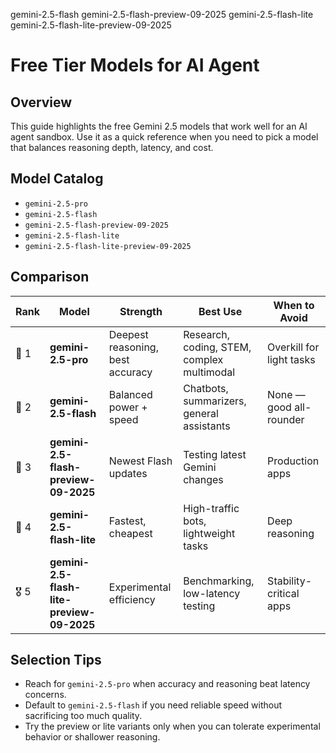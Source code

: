 gemini-2.5-flash
gemini-2.5-flash-preview-09-2025
gemini-2.5-flash-lite
gemini-2.5-flash-lite-preview-09-2025

# Free Tier Models for AI Agent

## Overview

This guide highlights the free Gemini 2.5 models that work well for an AI agent sandbox. Use it as a quick reference when you need to pick a model that balances reasoning depth, latency, and cost.

## Model Catalog

- `gemini-2.5-pro`
- `gemini-2.5-flash`
- `gemini-2.5-flash-preview-09-2025`
- `gemini-2.5-flash-lite`
- `gemini-2.5-flash-lite-preview-09-2025`

## Comparison

| Rank | Model                                     | Strength                         | Best Use                                   | When to Avoid            |
| ---- | ----------------------------------------- | -------------------------------- | ------------------------------------------ | ------------------------ |
| 🥇 1 | **gemini-2.5-pro**                        | Deepest reasoning, best accuracy | Research, coding, STEM, complex multimodal | Overkill for light tasks |
| 🥈 2 | **gemini-2.5-flash**                      | Balanced power + speed           | Chatbots, summarizers, general assistants  | None — good all-rounder  |
| 🥉 3 | **gemini-2.5-flash-preview-09-2025**      | Newest Flash updates             | Testing latest Gemini changes              | Production apps          |
| 🏅 4 | **gemini-2.5-flash-lite**                 | Fastest, cheapest                | High-traffic bots, lightweight tasks       | Deep reasoning           |
| 🎖️ 5 | **gemini-2.5-flash-lite-preview-09-2025** | Experimental efficiency          | Benchmarking, low-latency testing          | Stability-critical apps  |

## Selection Tips

- Reach for `gemini-2.5-pro` when accuracy and reasoning beat latency concerns.
- Default to `gemini-2.5-flash` if you need reliable speed without sacrificing too much quality.
- Try the preview or lite variants only when you can tolerate experimental behavior or shallower reasoning.
